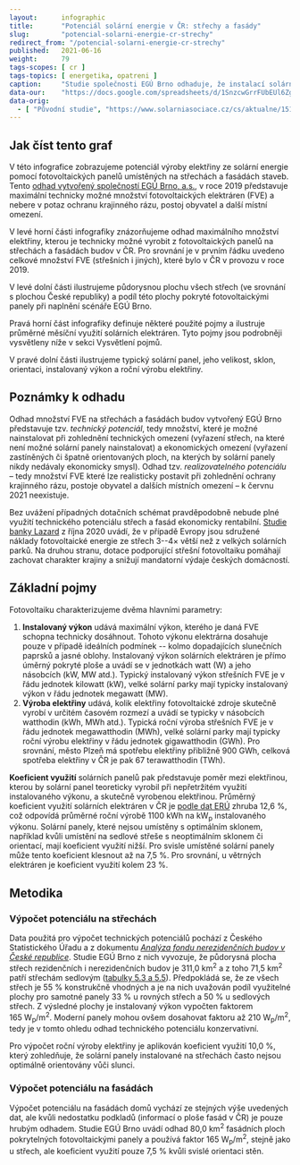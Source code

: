 ```yaml
---
layout:      infographic
title:       "Potenciál solární energie v ČR: střechy a fasády"
slug:        "potencial-solarni-energie-cr-strechy"
redirect_from: "/potencial-solarni-energie-cr-strechy"
published:   2021-06-16
weight:      79
tags-scopes: [ cr ]
tags-topics: [ energetika, opatreni ]
caption:     "Studie společnosti EGÚ Brno odhaduje, že instalací solárních elektráren na všech technicky vhodných střechách a fasádách v Česku bychom pokryli až 27 % spotřeby elektřiny v roce 2019."
data-our:    "https://docs.google.com/spreadsheets/d/1SnzcwGrrFUbEUl6Zg7WilwPmeaZcjUvdh53ItkW8Yp0/edit#gid=0"
data-orig:
  - [ "Původní studie", "https://www.solarniasociace.cz/cs/aktualne/15156-jaky-je-potencial-fotovoltaiky-v-cesku" ]
---
```


## Jak číst tento graf

V této infografice zobrazujeme potenciál výroby elektřiny ze solární energie pomocí fotovoltaických panelů umístěných na střechách a fasádách staveb. Tento [odhad vytvořený společností EGÚ Brno, a.s.](https://www.solarniasociace.cz/cs/aktualne/15156-jaky-je-potencial-fotovoltaiky-v-cesku), v roce 2019 představuje maximální technicky možné množství fotovoltaických elektráren (FVE) a nebere v potaz ochranu krajinného rázu, postoj obyvatel a další místní omezení.

V levé horní části infografiky znázorňujeme odhad maximálního množství elektřiny, kterou je technicky možné vyrobit z fotovoltaických panelů na střechách a fasádách budov v ČR. Pro srovnání je v prvním řádku uvedeno celkové množství FVE (střešních i jiných), které bylo v ČR v provozu v roce 2019.

V levé dolní části ilustrujeme půdorysnou plochu všech střech (ve srovnání s plochou České republiky) a podíl této plochy pokryté fotovoltaickými panely při naplnění scénáře EGÚ Brno.

Pravá horní část infografiky definuje některé použité pojmy a ilustruje průměrné měsíční využití solárních elektráren. Tyto pojmy jsou podrobněji vysvětleny níže v sekci Vysvětlení pojmů.

V pravé dolní části ilustrujeme typický solární panel, jeho velikost, sklon, orientaci, instalovaný výkon a roční výrobu elektřiny.

## Poznámky k odhadu

Odhad množství FVE na střechách a fasádách budov vytvořený EGÚ Brno představuje tzv. *technický potenciál*, tedy množství, které je možné nainstalovat při zohlednění technických omezení (vyřazení střech, na které není možné solární panely nainstalovat) a ekonomických omezení (vyřazení zastíněných či špatně orientovaných ploch, na kterých by solární panely nikdy nedávaly ekonomicky smysl). Odhad tzv. *realizovatelného potenciálu* – tedy množství FVE které lze realisticky postavit při zohlednění ochrany krajinného rázu, postoje obyvatel a dalších místních omezení – k červnu 2021 neexistuje.

Bez uvážení případných dotačních schémat pravděpodobně nebude plné využití technického potenciálu střech a fasád ekonomicky rentabilní. [Studie banky Lazard](https://www.lazard.com/research-insights/levelized-cost-of-energy-levelized-cost-of-storage-and-levelized-cost-of-hydrogen-2020/) z října 2020 uvádí, že v případě Evropy jsou sdružené náklady fotovoltaické energie ze střech 3--4× větší než z velkých solárních parků. Na druhou stranu, dotace podporující střešní fotovoltaiku pomáhají zachovat charakter krajiny a snižují mandatorní výdaje českých domácností.

## Základní pojmy

Fotovoltaiku charakterizujeme dvěma hlavními parametry:

1. **Instalovaný výkon** udává maximální výkon, kterého je daná FVE schopna technicky dosáhnout. Tohoto výkonu elektrárna dosahuje pouze v případě ideálních podmínek -- kolmo dopadajících slunečních paprsků a jasné oblohy. Instalovaný výkon solárních elektráren je přímo úměrný pokryté ploše a uvádí se v jednotkách <glossary id="w">watt (W)</glossary> a jeho násobcích (kW, MW atd.). Typický instalovaný výkon střešních FVE je v řádu jednotek kilowatt (kW), velké solární parky mají typicky instalovaný výkon v řádu jednotek megawatt (MW).
2. **Výroba elektřiny** udává, kolik elektřiny fotovoltaické zdroje skutečně vyrobí v určitém časovém rozmezí a uvádí se typicky v násobcích watthodin (kWh, MWh atd.). Typická roční výroba střešních FVE je v řádu jednotek megawatthodin (MWh), velké solární parky mají typicky roční výrobu elektřiny v řádu jednotek gigawatthodin (GWh). Pro srovnání, město Plzeň má spotřebu elektřiny přibližně 900 GWh, celková spotřeba elektřiny v ČR je pak 67 terawatthodin (TWh).

**Koeficient využití** solárních panelů pak představuje poměr mezi elektřinou, kterou by solární panel teoreticky vyrobil při nepřetržitém využití instalovaného výkonu, a skutečně vyrobenou elektřinou. Průměrný koeficient využití solárních elektráren v ČR je [podle dat ERÚ](https://www.eru.cz/zpravy-o-provozu-elektrizacni-soustavy) zhruba 12,6 %, což odpovídá průměrné roční výrobě 1100 kWh na kW<sub>p</sub> instalovaného výkonu. Solární panely, které nejsou umístěny s optimálním sklonem, například kvůli umístění na sedlové střeše s neoptimálním sklonem či orientací, mají koeficient využití nižší. Pro svisle umístěné solární panely může tento koeficient klesnout až na 7,5 %. Pro srovnání, u větrných elektráren je koeficient využití kolem 23 %.

## Metodika

### Výpočet potenciálu na střechách

Data použitá pro výpočet technických potenciálů pochází z Českého Statistického Úřadu a z dokumentu [*Analýza fondu nerezidenčních budov v České republice*](https://www.mpo-efekt.cz/cz/programy-podpory/efekt/publikace/59516). Studie EGÚ Brno z nich vyvozuje, že půdorysná plocha střech rezidenčních i nerezidenčních budov je 311,0 km<sup>2</sup> a z toho 71,5 km<sup>2</sup> patří střechám sedlovým ([tabulky 5.3 a 5.5](https://www.solarniasociace.cz/aktuality/20190107_oponentni-posudek-k-nkep-pro-fve.pdf#page=22)). Předpokládá se, že ze všech střech je 55 % konstrukčně vhodných a je na nich uvažován podíl využitelné plochy pro samotné panely 33 % u rovných střech a 50 % u sedlových střech. Z výsledné plochy je instalovaný výkon vypočten faktorem 165 W<sub>p</sub>/m<sup>2</sup>. Moderní panely mohou ovšem dosahovat faktoru až 210 W<sub>p</sub>/m<sup>2</sup>, tedy je v tomto ohledu odhad technického potenciálu konzervativní.

Pro výpočet roční výroby elektřiny je aplikován koeficient využití 10,0 %, který zohledňuje, že solární panely instalované na střechách často nejsou optimálně orientovány vůči slunci.

### Výpočet potenciálu na fasádách

Výpočet potenciálu na fasádách domů vychází ze stejných výše uvedených dat, ale kvůli nedostatku podkladů (informací o ploše fasád v ČR) je pouze hrubým odhadem. Studie EGÚ Brno uvádí odhad 80,0 km<sup>2</sup> fasádních ploch pokrytelných fotovoltaickými panely a používá faktor 165 W<sub>p</sub>/m<sup>2</sup>, stejně jako u střech, ale koeficient využití pouze 7,5 % kvůli svislé orientaci stěn.
